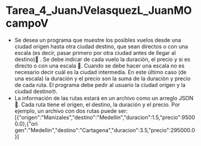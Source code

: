 # Tarea_4_JuanJVelasquezL_JuanMOcampoV

<ul>
        <li>
            <div>
                Se desea un programa que muestre los posibles vuelos desde una ciudad origen hasta otra ciudad
                destino, que sean directos o con una escala (es decir, pasar primero por otra ciudad antes de llegar al
                destino)🛴 . Se debe indicar de cada vuelo la duración, el precio y si es directo o con una escala 🛫.
                Cuando
                se debe hacer una escala no es necesario decir cuál es la ciudad intermedia. En este último caso (de
                una escala) la duración y el precio son la suma de la duración y precio de cada ruta.
                El programa debe pedir al usuario la ciudad origen y la ciudad destino🤓.
                <br>
            </div>
        </li>
        <li>
            <div>
                La información de las rutas estará en un archivo como un arreglo JSON 🦄. Cada ruta tiene el origen, el
                destino, la duración y el precio. Por ejemplo, un archivo con dos rutas puede ser:
                <div class="bold">[{"origen":"Manizales","destino":"Medellin","duracion":1.5,"precio":95000.0},{"ori
                gen":"Medellin","destino":"Cartagena","duracion":3.5,"precio":295000.0}]</div>
            </div>
        </l>
        </li>
    </ul>
